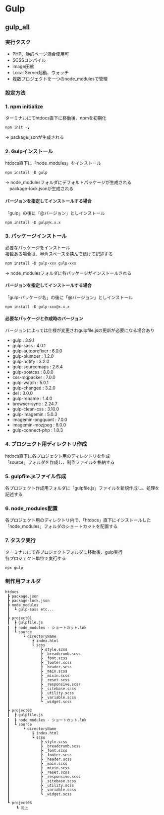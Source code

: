 # Gulp

## gulp_all

### 実行タスク
- PHP、静的ページ混合使用可
- SCSSコンパイル
- image圧縮
- Local Server起動、ウォッチ
- 複数プロジェクトを一つのnode_modulesで管理


### 設定方法
### 1. npm initialize
ターミナルにてhtdocs直下に移動後、npmを初期化
```
npm init -y
```
-> package.jsonが生成される

### 2. Gulpインストール
htdocs直下に「node_modules」をインストール  
```
npm install -D gulp
```
-> node_modulesフォルダにデフォルトパッケージが生成される  
　package-lock.jsonが生成される

#### バージョンを指定してインストールする場合
「gulp」の後に「@バージョン」としインストール  

```
npm install -D gulp@x.x.x
```


### 3. パッケージインストール
必要なパッケージをインストール  
複数ある場合は、半角スペースを挟んで続けて記述する
```
npm install -D gulp-xxx gulp-xxx
```
-> node_modulesフォルダに各パッケージがインストールされる  

#### バージョンを指定してインストールする場合
「gulp-パッケージ名」の後に「@バージョン」としインストール  

```
npm install -D gulp-xxx@x.x.x
```


#### 必要なパッケージと作成時のバージョン
バージョンによっては仕様が変更されgulpfile.jsの更新が必要になる場合あり  

- gulp : 3.9.1
- gulp-sass : 4.0.1
- gulp-autoprefixer : 6.0.0
- gulp-plumber : 1.2.0
- gulp-notify : 3.2.0
- gulp-sourcemaps : 2.6.4
- gulp-postcss : 8.0.0
- css-mqpacker : 7.0.0
- gulp-watch : 5.0.1
- gulp-changed : 3.2.0
- del : 3.0.0
- gulp-rename : 1.4.0
- browser-sync : 2.24.7
- gulp-clean-css : 3.10.0
- gulp-imagemin : 5.0.3
- imagemin-pngquant : 7.0.0
- imagemin-mozjpeg : 8.0.0
- gulp-connect-php : 1.0.3



### 4. プロジェクト用ディレクトリ作成
htdocs直下に各プロジェクト用のディレクトリを作成  
「source」フォルダを作成し、制作ファイルを格納する

### 5. gulpfile.jsファイル作成
各プロジェクト作成用フォルダに「gulpfile.js」ファイルを新規作成し、処理を記述する

### 6. node_modules配置
各プロジェクト用のディレクトリ内で、「htdocs」直下にインストールした「node_modules」フォルダのショートカットを配置する


### 7. タスク実行
ターミナルにて各プロジェクトフォルダに移動後、gulp実行  
各プロジェクト単位で実行する

```
npx gulp
```




### 制作用フォルダ

```
htdocs
 ┣ package.json
 ┣ package-lock.json
 ┣ node_modules
 ┃  ┗ gulp-sass etc...
 ┃
 ┣ project01
 ┃  ┣ gulpfile.js
 ┃  ┣ node_modules - ショートカット.lnk
 ┃  ┗ source
 ┃      ┗ directoryName
 ┃          ┣ index.html
 ┃          ┗ scss
 ┃              ┣ style.scss
 ┃              ┣ _breadcrumb.scss
 ┃              ┣ _font.scss
 ┃              ┣ _footer.scss
 ┃              ┣ _header.scss
 ┃              ┣ _main.scss
 ┃              ┣ _mixin.scss
 ┃              ┣ _reset.scss
 ┃              ┣ _responsive.scss
 ┃              ┣ _sitebase.scss
 ┃              ┣ _utility.scss
 ┃              ┣ _variable.scss
 ┃              ┗ _widget.scss
 ┃
 ┣ project02
 ┃  ┣ gulpfile.js
 ┃  ┣ node_modules - ショートカット.lnk
 ┃  ┗ source
 ┃      ┗ directoryName
 ┃          ┣ index.html
 ┃          ┗ scss
 ┃              ┣ style.scss
 ┃              ┣ _breadcrumb.scss
 ┃              ┣ _font.scss
 ┃              ┣ _footer.scss
 ┃              ┣ _header.scss
 ┃              ┣ _main.scss
 ┃              ┣ _mixin.scss
 ┃              ┣ _reset.scss
 ┃              ┣ _responsive.scss
 ┃              ┣ _sitebase.scss
 ┃              ┣ _utility.scss
 ┃              ┣ _variable.scss
 ┃              ┗ _widget.scss
 ┃
 ┗ project03
     ┗ 同上
```


